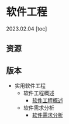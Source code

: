 # 软件工程
2023.02.04
[toc]
## 资源
## 版本



* 实用软件工程
  * 软件工程概述
    * [软件工程概述](notes/实用软件工程/软件工程概述/软件工程概述.md)
  * 软件需求分析
    * [软件需求分析](notes/实用软件工程/软件需求分析/软件需求分析.md)
